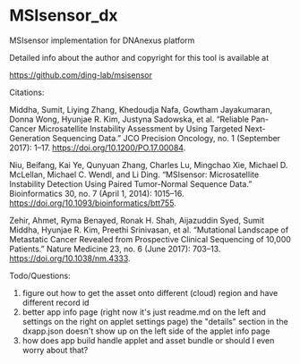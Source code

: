 # MSIsensor_dx

MSIsensor implementation for DNAnexus platform

Detailed info about the author and copyright for this tool is available at

https://github.com/ding-lab/msisensor

Citations:

Middha, Sumit, Liying Zhang, Khedoudja Nafa, Gowtham Jayakumaran, Donna Wong, Hyunjae R. Kim, Justyna Sadowska, et al. “Reliable Pan-Cancer Microsatellite Instability Assessment by Using Targeted
Next-Generation Sequencing Data.” JCO Precision Oncology, no. 1 (September 2017): 1–17. https://doi.org/10.1200/PO.17.00084.

Niu, Beifang, Kai Ye, Qunyuan Zhang, Charles Lu, Mingchao Xie, Michael D. McLellan, Michael C. Wendl, and Li Ding. “MSIsensor: Microsatellite Instability Detection Using Paired Tumor-Normal
Sequence Data.” Bioinformatics 30, no. 7 (April 1, 2014): 1015–16. https://doi.org/10.1093/bioinformatics/btt755.

Zehir, Ahmet, Ryma Benayed, Ronak H. Shah, Aijazuddin Syed, Sumit Middha, Hyunjae R. Kim, Preethi Srinivasan, et al. “Mutational Landscape of Metastatic Cancer Revealed from Prospective Clinical
Sequencing of 10,000 Patients.” Nature Medicine 23, no. 6 (June 2017): 703–13. https://doi.org/10.1038/nm.4333.

Todo/Questions: 
1. figure out how to get the asset onto different (cloud) region and have different record id 
2. better app info page (right now it's just readme.md on the left and settings on the right on applet settings page)
the "details" section in the dxapp.json doesn't show up on the left side of the applet info page
3. how does app build handle applet and asset bundle or should I even worry about that?
